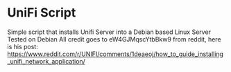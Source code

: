 # UniFi Script
Simple script that installs Unifi Server into a Debian based Linux Server
Tested on Debian 
All credit goes to eW4GJMqscYtbBkw9 from reddit, here is his post: https://www.reddit.com/r/UNIFI/comments/1deaeoj/how_to_guide_installing_unifi_network_application/


